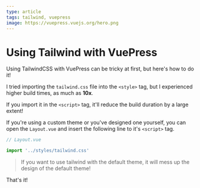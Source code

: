 ```yaml
---
type: article
tags: tailwind, vuepress
image: https://vuepress.vuejs.org/hero.png
---
```


# Using Tailwind with VuePress

Using TailwindCSS with VuePress can be tricky at first, but here's how to do it!

<!-- more -->

I tried importing the `tailwind.css` file into the `<style>` tag, but I experienced higher build times, as much as **10x**.

If you import it in the `<script>` tag, it'll reduce the build duration by a large extent!

If you're using a custom theme or you've designed one yourself, you can open the `Layout.vue` and insert the following line to it's `<script>` tag.

```js
// Layout.vue

import '../styles/tailwind.css'
```

> If you want to use tailwind with the default theme, it will mess up the design of the default theme!

That's it!